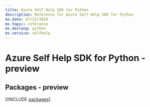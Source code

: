```yaml
---
title: Azure Self Help SDK for Python
description: Reference for Azure Self Help SDK for Python
ms.date: 07/22/2024
ms.topic: reference
ms.devlang: python
ms.service: selfhelp
---
```

# Azure Self Help SDK for Python - preview
## Packages - preview
[!INCLUDE [packages](self-help-index.md)]